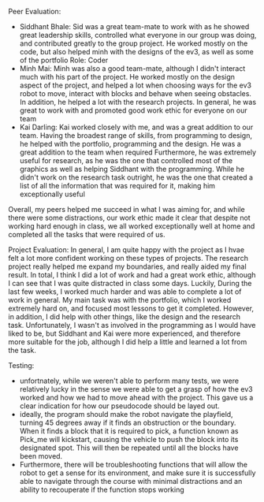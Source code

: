 Peer Evaluation:
- Siddhant Bhale:
  Sid was a great team-mate to work with as he showed great leadership skills, controlled what everyone in our group was doing, and contributed greatly to the group project. He worked mostly on the code, but also helped minh
  with the designs of the ev3, as well as some of the portfolio
  Role: Coder
- Minh Mai:
  Minh was also a good team-mate, although I didn't interact much with his part of the project. He worked mostly on the design aspect of the project, and
  helped a lot when choosing ways for the ev3 robot to move, interact with blocks and behave when seeing obstacles. In addition, he helped a lot with the research projects. In general, he was great to work with and promoted good work ethic
  for everyone on our team
- Kai Darling:
  Kai worked closely with me, and was a great addition to our team. Having the broadest range of skills, from programming to design, he helped with the portfolio, programming and the design. He was a great addition to the team when required
  Furthermore, he was extremely useful for research, as he was the one that controlled most of the graphics as well as helping Siddhant with the programming. While he didn't work on the research task outright, he was the one that created
  a list of all the information that was required for it, making him exceptionally useful

Overall, my peers helped me succeed in what I was aiming for, and while there were some distractions, our work ethic made it clear that despite not working hard enough in class, we all worked exceptionally well at home and completed all
the tasks that were required of us.

Project Evaluation:
In general, I am quite happy with the project as I hvae felt a lot more confident working on these types of projects. The research project really helped me expand my boundaries, and really aided my final result.
In total, I think I did a lot of work and had a great work ethic, although I can see that I was quite distracted in class some days. Luckily, During the last few weeks, I worked much harder and was able to complete a lot of 
work in general. My main task was with the portfolio, which I worked extremely hard on, and focused most lessons to get it completed. However, in addition, I did help with other things, like the design and the research task. Unfortunately,
I wasn't as involved in the programming as I would have liked to be, but Siddhant and Kai were more experienced, and therefore more suitable for the job, although I did help a little and learned a lot from the task.



Testing:
- unfortnately, while we weren't able to perform many tests, we were relatively lucky in the sense we were able to get a grasp of how the ev3 worked
  and how we had to move ahead with the project. This gave us a clear indication for how our pseudocode should be layed out.
- ideally, the program should make the robot navigate the playfield, turning 45 degrees away if it finds an obstruction or the boundary. When it
  finds a block that it is required to pick, a function known as Pick_me will kickstart, causing the vehicle to push the block into its
  designated spot. This will then be repeated until all the blocks have been moved.
- Furthermore, there will be troubleshooting functions that will allow the robot to get a sense for its environment, and make sure
  it is successfully able to navigate through the course with minimal distractions and an ability to recouperate if the function stops working








